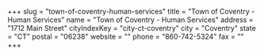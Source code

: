 +++
slug = "town-of-coventry-human-services"
title = "Town of Coventry - Human Services"
name = "Town of Coventry - Human Services"
address = "1712 Main Street"
cityIndexKey = "city-ct-coventry"
city = "Coventry"
state = "CT"
postal = "06238"
website = ""
phone = "860-742-5324"
fax = ""
+++
